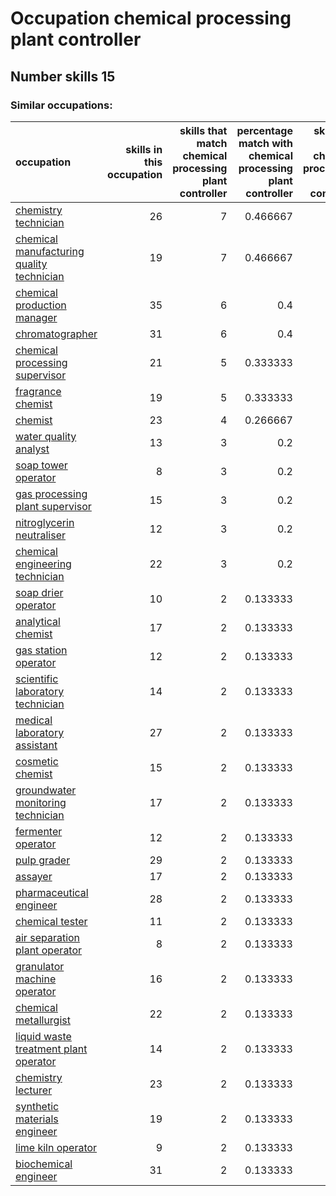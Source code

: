 # Occupation chemical processing plant controller
## Number skills 15
### Similar occupations:
| occupation                                                                                |   skills in this occupation |   skills that match chemical processing plant controller |   percentage match with chemical processing plant controller |   skills not in chemical processing plant controller |
|:------------------------------------------------------------------------------------------|----------------------------:|---------------------------------------------------------:|-------------------------------------------------------------:|-----------------------------------------------------:|
| [chemistry technician](chemistry_technician.md)                                           |                          26 |                                                        7 |                                                     0.466667 |                                                   19 |
| [chemical manufacturing quality technician](chemical_manufacturing_quality_technician.md) |                          19 |                                                        7 |                                                     0.466667 |                                                   12 |
| [chemical production manager](chemical_production_manager.md)                             |                          35 |                                                        6 |                                                     0.4      |                                                   29 |
| [chromatographer](chromatographer.md)                                                     |                          31 |                                                        6 |                                                     0.4      |                                                   25 |
| [chemical processing supervisor](chemical_processing_supervisor.md)                       |                          21 |                                                        5 |                                                     0.333333 |                                                   16 |
| [fragrance chemist](fragrance_chemist.md)                                                 |                          19 |                                                        5 |                                                     0.333333 |                                                   14 |
| [chemist](chemist.md)                                                                     |                          23 |                                                        4 |                                                     0.266667 |                                                   19 |
| [water quality analyst](water_quality_analyst.md)                                         |                          13 |                                                        3 |                                                     0.2      |                                                   10 |
| [soap tower operator](soap_tower_operator.md)                                             |                           8 |                                                        3 |                                                     0.2      |                                                    5 |
| [gas processing plant supervisor](gas_processing_plant_supervisor.md)                     |                          15 |                                                        3 |                                                     0.2      |                                                   12 |
| [nitroglycerin neutraliser](nitroglycerin_neutraliser.md)                                 |                          12 |                                                        3 |                                                     0.2      |                                                    9 |
| [chemical engineering technician](chemical_engineering_technician.md)                     |                          22 |                                                        3 |                                                     0.2      |                                                   19 |
| [soap drier operator](soap_drier_operator.md)                                             |                          10 |                                                        2 |                                                     0.133333 |                                                    8 |
| [analytical chemist](analytical_chemist.md)                                               |                          17 |                                                        2 |                                                     0.133333 |                                                   15 |
| [gas station operator](gas_station_operator.md)                                           |                          12 |                                                        2 |                                                     0.133333 |                                                   10 |
| [scientific laboratory technician](scientific_laboratory_technician.md)                   |                          14 |                                                        2 |                                                     0.133333 |                                                   12 |
| [medical laboratory assistant](medical_laboratory_assistant.md)                           |                          27 |                                                        2 |                                                     0.133333 |                                                   25 |
| [cosmetic chemist](cosmetic_chemist.md)                                                   |                          15 |                                                        2 |                                                     0.133333 |                                                   13 |
| [groundwater monitoring technician](groundwater_monitoring_technician.md)                 |                          17 |                                                        2 |                                                     0.133333 |                                                   15 |
| [fermenter operator](fermenter_operator.md)                                               |                          12 |                                                        2 |                                                     0.133333 |                                                   10 |
| [pulp grader](pulp_grader.md)                                                             |                          29 |                                                        2 |                                                     0.133333 |                                                   27 |
| [assayer](assayer.md)                                                                     |                          17 |                                                        2 |                                                     0.133333 |                                                   15 |
| [pharmaceutical engineer](pharmaceutical_engineer.md)                                     |                          28 |                                                        2 |                                                     0.133333 |                                                   26 |
| [chemical tester](chemical_tester.md)                                                     |                          11 |                                                        2 |                                                     0.133333 |                                                    9 |
| [air separation plant operator](air_separation_plant_operator.md)                         |                           8 |                                                        2 |                                                     0.133333 |                                                    6 |
| [granulator machine operator](granulator_machine_operator.md)                             |                          16 |                                                        2 |                                                     0.133333 |                                                   14 |
| [chemical metallurgist](chemical_metallurgist.md)                                         |                          22 |                                                        2 |                                                     0.133333 |                                                   20 |
| [liquid waste treatment plant operator](liquid_waste_treatment_plant_operator.md)         |                          14 |                                                        2 |                                                     0.133333 |                                                   12 |
| [chemistry lecturer](chemistry_lecturer.md)                                               |                          23 |                                                        2 |                                                     0.133333 |                                                   21 |
| [synthetic materials engineer](synthetic_materials_engineer.md)                           |                          19 |                                                        2 |                                                     0.133333 |                                                   17 |
| [lime kiln operator](lime_kiln_operator.md)                                               |                           9 |                                                        2 |                                                     0.133333 |                                                    7 |
| [biochemical engineer](biochemical_engineer.md)                                           |                          31 |                                                        2 |                                                     0.133333 |                                                   29 |
